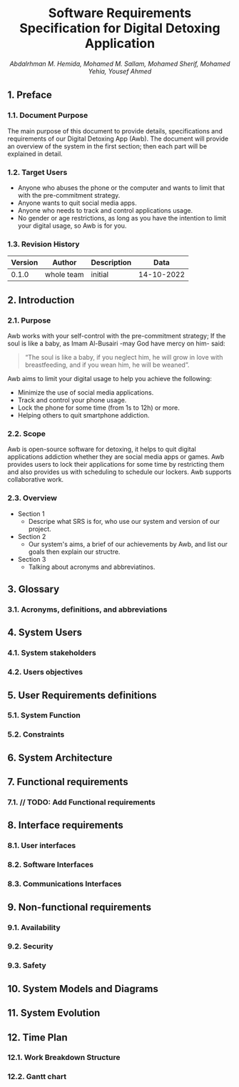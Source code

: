 <style type="text/css">
body {
    counter-reset: h2
}

h2 {
    counter-reset: h3
}

h3 {
    counter-reset: h4
}

h4 {
    counter-reset: h5
}

h2:before {
    counter-increment: h2;
    content: counter(h2) ". "
}

h3:before {
    counter-increment: h3;
    content: counter(h2) "." counter(h3) ". "
}

h4:before {
    counter-increment: h4;
    content: counter(h2) "." counter(h3) "." counter(h4) ". "
}

h5:before {
    counter-increment: h5;
    content: counter(h2) "." counter(h3) "." counter(h4) "." counter(h5) ". "
}
</style>

# <center>Software Requirements Specification for Digital Detoxing Application</center>
###### <center>Abdalrhman M. Hemida, Mohamed M. Sallam, Mohamed Sherif, Mohamed Yehia, Yousef Ahmed</center>


## Preface
### Document Purpose
The main purpose of this document to provide details, specifications and requirements of our Digital Detoxing App (Awb).
The document will provide an overview of the system in the first section; then each part will be explained in detail.
### Target Users
- Anyone who abuses the phone or the computer and wants to limit that with the pre-commitment strategy.
- Anyone wants to quit social media apps.
- Anyone who needs to track and control applications usage.
- No gender or age restrictions, as long as you have the intention to limit your digital usage, so Awb is for you.
### Revision History
Version | Author | Description | Data
-------------|--------------|-------------|-------------
|0.1.0 | whole team | initial | 14-10-2022

## Introduction
### Purpose
Awb works with your self-control with the pre-commitment strategy; If the soul is
like a baby, as Imam Al-Busairi -may God have mercy on him- said:
>“The soul is like a baby, if you neglect him, he will grow in love with
breastfeeding, and if you wean him, he will be weaned”.
>
Awb aims to limit your digital usage to help you achieve the following:
- Minimize the use of social media applications.
- Track and control your phone usage.
- Lock the phone for some time (from 1s to 12h) or more.
- Helping others to quit smartphone addiction.

### Scope 
Awb is open-source software for detoxing, it helps to quit digital applications addiction whether they are social media apps or games.
Awb provides users to lock their applications for some time by restricting them and also provides us with scheduling to schedule our lockers.
Awb supports collaborative work.

### Overview  
- Section 1
    - Descripe what SRS is for, who use our system and version of our project.
- Section 2
    - Our system's aims, a brief of our achievements by Awb, and list our goals then explain our structre.
- Section 3
    - Talking about acronyms and abbreviatinos.
## Glossary  
### Acronyms, definitions, and abbreviations

## System Users
### System stakeholders
### Users objectives 
## User Requirements definitions
### System Function
### Constraints 
## System Architecture
## Functional requirements
### // TODO: Add Functional requirements
## Interface requirements  
### User interfaces
### Software Interfaces
### Communications Interfaces 
## Non-functional requirements 
### Availability
### Security
### Safety
## System Models and Diagrams 
## System Evolution
## Time Plan
### Work Breakdown Structure  
### Gantt chart  
